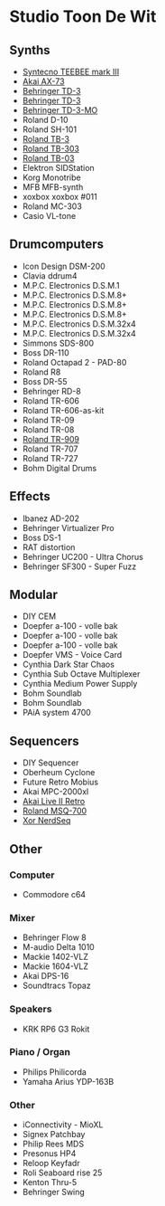 # Studio Toon De Wit

## Synths

- [Syntecno TEEBEE mark III](https://reverb.com/item/29354798-syntecno-teebee-mark-iii)
- [Akai AX-73](https://www.vintagesynth.com/akai/ax73.php)
- [Behringer TD-3](https://www.behringer.com/product.html?modelCode=P0DTD)
- [Behringer TD-3](https://www.behringer.com/product.html?modelCode=P0DTD)
- [Behringer TD-3-MO](https://www.behringer.com/behringer/product?modelCode=P0EYF)
- Roland D-10
- Roland SH-101
- [Roland TB-3](https://www.roland.com/global/products/tb-3/)
- [Roland TB-303](https://en.wikipedia.org/wiki/Roland_TB-303)
- [Roland TB-03](https://www.musicstore.com/nl_NL/EUR/Roland-TB-03/art-SYN0005565-000)
- Elektron SIDStation
- Korg Monotribe
- MFB	MFB-synth
- xoxbox xoxbox #011
- Roland MC-303
- Casio	VL-tone

## Drumcomputers
- Icon Design DSM-200
- Clavia ddrum4
- M.P.C. Electronics D.S.M.1
- M.P.C. Electronics D.S.M.8+
- M.P.C. Electronics D.S.M.8+
- M.P.C. Electronics D.S.M.8+
- M.P.C. Electronics D.S.M.32x4
- M.P.C. Electronics D.S.M.32x4
- Simmons SDS-800
- Boss DR-110
- Roland Octapad 2 - PAD-80
- Roland R8
- Boss DR-55
- Behringer RD-8
- Roland TR-606
- Roland TR-606-as-kit
- Roland TR-09
- Roland TR-08
- [Roland TR-909](https://nl.wikipedia.org/wiki/Roland_TR-909)
- Roland TR-707
- Roland TR-727
- Bohm Digital Drums

## Effects
- Ibanez AD-202
- Behringer Virtualizer Pro
- Boss DS-1
- RAT distortion
- Behringer UC200 - Ultra Chorus
- Behringer SF300 - Super Fuzz

## Modular
- DIY CEM
- Doepfer a-100 - volle bak
- Doepfer a-100 - volle bak
- Doepfer a-100 - volle bak
- Doepfer VMS - Voice Card
- Cynthia Dark Star Chaos
- Cynthia Sub Octave Multiplexer
- Cynthia Medium Power Supply
- Bohm Soundlab 
- Bohm Soundlab
- PAiA system 4700

## Sequencers
- DIY	Sequencer
- Oberheum Cyclone
- Future Retro Mobius
- Akai MPC-2000xl
- [Akai Live II Retro](https://reverb.com/p/akai-mpc-live-ii-standalone-sampler-slash-sequencer-retro-edition)
- [Roland MSQ-700](https://reverb.com/item/62135826-roland-msq-700-the-juno-60-sequencer-1984)
- [Xor NerdSeq](https://xor-electronics.com/nerdseq/)

## Other
### Computer
- Commodore	c64

### Mixer
- Behringer Flow 8
- M-audio Delta 1010
- Mackie 1402-VLZ
- Mackie 1604-VLZ
- Akai DPS-16
- Soundtracs Topaz

### Speakers
- KRK	RP6 G3 Rokit

### Piano / Organ
- Philips Philicorda
- Yamaha Arius YDP-163B

### Other
- iConnectivity - MioXL
- Signex Patchbay
- Philip Rees MDS
- Presonus HP4
- Reloop Keyfadr
- Roli Seaboard rise 25
- Kenton Thru-5
- Behringer Swing
